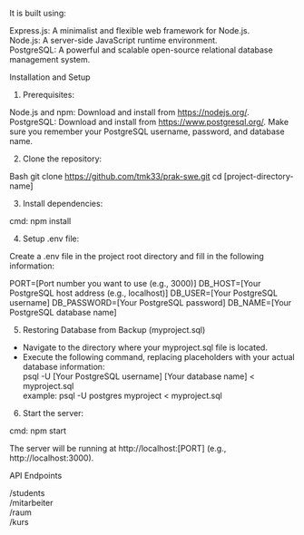 It is built using:

Express.js: A minimalist and flexible web framework for Node.js.  
Node.js: A server-side JavaScript runtime environment.  
PostgreSQL: A powerful and scalable open-source relational database management system.

Installation and Setup
1. Prerequisites:

Node.js and npm: Download and install from https://nodejs.org/.
PostgreSQL: Download and install from https://www.postgresql.org/. Make sure you remember your PostgreSQL username, password, and database name.

2. Clone the repository:

Bash
git clone https://github.com/tmk33/prak-swe.git
cd [project-directory-name]

3. Install dependencies:

cmd:
npm install 

4. Setup .env file:

Create a .env file in the project root directory and fill in the following information:

PORT=[Port number you want to use (e.g., 3000)]
DB_HOST=[Your PostgreSQL host address (e.g., localhost)]
DB_USER=[Your PostgreSQL username]
DB_PASSWORD=[Your PostgreSQL password]
DB_NAME=[Your PostgreSQL database name]

5. Restoring Database from Backup (myproject.sql)

- Navigate to the directory where your myproject.sql file is located.
- Execute the following command, replacing placeholders with your actual database information:  
psql -U [Your PostgreSQL username] [Your database name] < myproject.sql  
example: psql -U postgres myproject < myproject.sql

6. Start the server:

cmd:
npm start

The server will be running at http://localhost:[PORT] (e.g., http://localhost:3000).

API Endpoints

/students  
/mitarbeiter  
/raum  
/kurs

